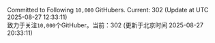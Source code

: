 Committed to Following `10,000` GitHubers. Current: <!-- FOLLOWING_COUNT -->302<!-- FOLLOWING_COUNT --> (Update at UTC <!-- LAST_UPDATED -->2025-08-27 12:33:11<!-- LAST_UPDATED -->)<br>
致力于关注`10,000`个GitHuber。当前：<!-- FOLLOWING_COUNT -->302<!-- FOLLOWING_COUNT --> (更新于北京时间 <!-- LAST_UPDATED_CST -->2025-08-27 20:33:11<!-- LAST_UPDATED_CST -->)
